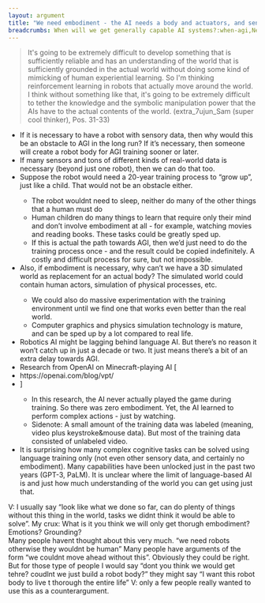 ```yaml
---
layout: argument
title: "We need embodiment - the AI needs a body and actuators, and sensors"
breadcrumbs: When will we get generally capable AI systems?:when-agi,Never:never,We need embodiment - the AI needs a body and actuators and sensors:embodiment-is-necessary
---
```

<blockquote> It's going to be extremely difficult to develop something that is sufficiently reliable and has an understanding of the world that is sufficiently grounded in the actual world without doing some kind of mimicking of human experiential learning. So I'm thinking reinforcement learning in robots that actually move around the world.
I think without something like that, it's going to be extremely difficult to tether the knowledge and the symbolic manipulation power that the AIs have to the actual contents of the world. (extra_7ujun_Sam (super cool thinker), Pos. 31-33)</blockquote>
<ul><li>If it is necessary to have a robot with sensory data, then why would this be an obstacle to AGI in the long run? If it’s necessary, then someone will create a robot body for AGI training sooner or later.</li>
<li>If many sensors and tons of different kinds of real-world data is necessary (beyond just one robot), then we can do that too.</li>
<li>Suppose the robot would need a 20-year training process to “grow up”, just like a child. That would not be an obstacle either.</li>
<ul><li>The robot wouldnt need to sleep, neither do many of the other things that a human must do</li>
<li>Human children do many things to learn that require only their mind and don’t involve embodiment at all - for example, watching movies and reading books. These tasks could be greatly sped up.</li>
<li>If this is actual the path towards AGI, then we’d just need to do the training process once - and the result could be copied indefinitely. A costly and difficult process for sure, but not impossible.</li>
</ul><li>Also, if embodiment is necessary, why can’t we have a 3D simulated world as replacement for an actual body? The simulated world could contain human actors, simulation of physical processes, etc.</li>
<ul><li>We could also do massive experimentation with the training environment until we find one that works even better than the real world.</li>
<li>Computer graphics and physics simulation technology is mature, and can be sped up by a lot compared to real life.</li>
</ul><li>Robotics AI might be lagging behind language AI. But there’s no reason it won’t catch up in just a decade or two. It just means there’s a bit of an extra delay towards AGI.</li>
<li>Research from OpenAI on Minecraft-playing AI [</li>
<li>https://openai.com/blog/vpt/</li>
<li>]</li>
<ul><li>In this research, the AI never actually played the game during training. So there was zero embodiment. Yet, the AI learned to perform complex actions - just by watching.</li>
<li>Sidenote: A small amount of the training data was labeled (meaning, video plus keystroke&mouse data). But most of the training data consisted of unlabeled video.</li>
</ul><li>It is surprising how many complex cognitive tasks can be solved using language training only (not even other sensory data, and certainly no embodiment). Many capabilities have been unlocked just in the past two years (GPT-3, PaLM). It is unclear where the limit of language-based AI is and just how much understanding of the world you can get using just that.</li>
</ul>V: I usually say “look like what we done so far, can do plenty of things without this thing in the world, tasks we didnt think it would be able to solve”. My crux: What is it you think we will only get thorugh embodiment? Emotions? Grounding?<br/>Many people havent thought about this very much. “we need robots otherwise they wouldnt be human”
Many people have arguments of the form “we couldnt move ahead without this”.
Obviously they could be right. But for those type of people I would say “dont you think we would get tehre? coudlnt we just build a robot body?” they might say “I want this robot body to live t thorough the entire life”
V: only a few people really wanted to use this as a counterargument.
